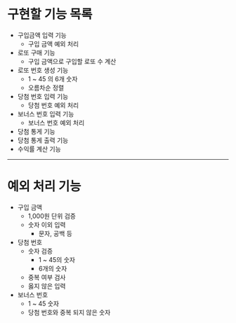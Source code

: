 # 구현할 기능 목록
* 구입금액 입력 기능
  * 구입 금액 예외 처리
* 로또 구매 기능
  * 구입 금액으로 구입할 로또 수 계산
* 로또 번호 생성 기능
  * 1 ~ 45 의 6개 숫자
  * 오름차순 정렬
* 당첨 번호 입력 기능
  * 당첨 번호 예외 처리
* 보너스 번호 입력 기능
  * 보너스 번호 예외 처리
* 당첨 통게 기능
* 당첨 통게 출력 기능
* 수익률 계산 기능
---
# 예외 처리 기능
* 구입 금액
  * 1,000원 단위 검증
  * 숫자 이외 입력
    * 문자, 공백 등
* 당첨 번호
  * 숫자 검증
    * 1 ~ 45의 숫자
    * 6개의 숫자
  * 중복 여부 검사
  * 옳지 않은 입력
* 보너스 번호
  * 1 ~ 45 숫자
  * 당첨 번호와 중복 되지 않은 숫자